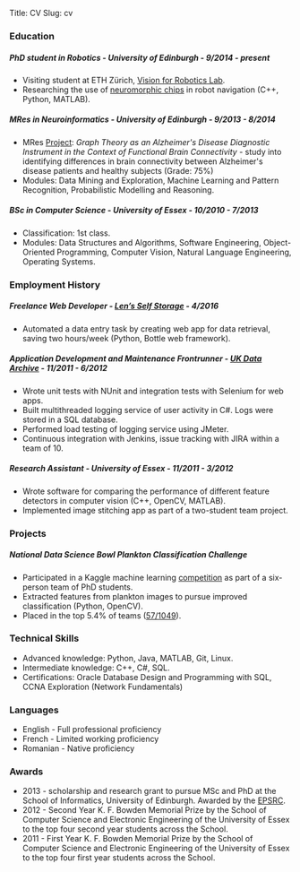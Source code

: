 Title: CV
Slug: cv

### **Education**

##### **PhD student in Robotics** - **University of Edinburgh** - 9/2014 - present

- Visiting student at ETH Zürich, [Vision for Robotics Lab](http://www.v4rl.ethz.ch/).
- Researching the use of [neuromorphic chips](http://inilabs.com/products/dynamic-vision-sensors/) in robot navigation (C++, Python, MATLAB).

##### **MRes in Neuroinformatics** - **University of Edinburgh** - 9/2013 - 8/2014

- MRes [Project](https://github.com/dnstanciu/masters-project/): *Graph Theory as an Alzheimer's Disease Diagnostic Instrument in the Context of Functional Brain Connectivity* - study into identifying differences in brain connectivity between Alzheimer's disease patients and healthy subjects (Grade: 75%)
- Modules: Data Mining and Exploration, Machine Learning and Pattern Recognition, Probabilistic Modelling and Reasoning.

##### **BSc in Computer Science** - **University of Essex** - 10/2010 - 7/2013

- Classification: 1st class.
- Modules: Data Structures and Algorithms, Software Engineering, Object-Oriented Programming, Computer Vision, Natural Language Engineering, Operating Systems.

### **Employment History**

##### **Freelance Web Developer** - **[Len’s Self Storage](http://www.lenlothian.com)** - 4/2016

- Automated a data entry task by creating web app for data retrieval, saving two hours/week (Python, Bottle web framework).

##### **Application Development and Maintenance Frontrunner** - **[UK Data Archive](http://www.data-archive.ac.uk)** - 11/2011 - 6/2012

- Wrote unit tests with NUnit and integration tests with Selenium for web apps.
- Built multithreaded logging service of user activity in C#. Logs were stored in a SQL database.
- Performed load testing of logging service using JMeter.
- Continuous integration with Jenkins, issue tracking with JIRA within a team of 10.

##### **Research Assistant** - **University of Essex** - 11/2011 - 3/2012

- Wrote software for comparing the performance of different feature detectors in computer vision (C++, OpenCV, MATLAB).
- Implemented image stitching app as part of a two-student team project.

### **Projects**

##### **National Data Science Bowl Plankton Classification Challenge**

- Participated in a Kaggle machine learning [competition](https://www.kaggle.com/c/datasciencebowl) as part of a six-person team of PhD students.
- Extracted features from plankton images to pursue improved classification (Python, OpenCV).
- Placed in the top 5.4% of teams ([57/1049](https://www.kaggle.com/c/datasciencebowl/leaderboard/private#team-134151)).

### **Technical Skills**

- Advanced knowledge: Python, Java, MATLAB, Git, Linux.
- Intermediate knowledge: C++, C#, SQL.
- Certifications: Oracle Database Design and Programming with SQL, CCNA Exploration (Network Fundamentals)

### **Languages**

- English - Full professional proficiency
- French - Limited working proficiency
- Romanian - Native proficiency

### **Awards**

- 2013 - scholarship and research grant to pursue MSc and PhD at the School of Informatics, University of Edinburgh. Awarded by the [EPSRC](https://www.epsrc.ac.uk).
- 2012 - Second Year K. F. Bowden Memorial Prize by the School of Computer Science and Electronic Engineering of the University of Essex to the top four second year students across the School.
- 2011 - First Year K. F. Bowden Memorial Prize by the School of Computer Science and Electronic Engineering of the University of Essex to the top four first year students across the School.
